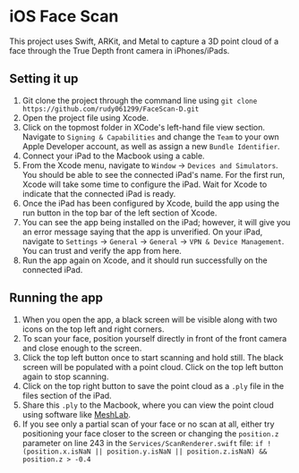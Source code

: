 # iOS Face Scan

This project uses Swift, ARKit, and Metal to capture a 3D point cloud of a face through the True Depth front camera in iPhones/iPads.

## Setting it up

1. Git clone the project through the command line using `git clone https://github.com/rudy061299/FaceScan-D.git`
2. Open the project file using Xcode.
3. Click on the topmost folder in XCode's left-hand file view section. Navigate to `Signing & Capabilities` and change the `Team` to your own Apple Developer account, as well as assign a new `Bundle Identifier`.
4. Connect your iPad to the Macbook using a cable. 
5. From the Xcode menu, navigate to `Window` -> `Devices and Simulators`. You should be able to see the connected iPad's name. For the first run, Xcode will take some time to configure the iPad. Wait for Xcode to indicate that the connected iPad is ready.
6. Once the iPad has been configured by Xcode, build the app using the run button in the top bar of the left section of Xcode.
7. You can see the app being installed on the iPad; however, it will give you an error message saying that the app is unverified. On your iPad, navigate to `Settings` -> `General` -> `General` -> `VPN & Device Management`. You can trust and verify the app from here.
8. Run the app again on Xcode, and it should run successfully on the connected iPad.

## Running the app

1. When you open the app, a black screen will be visible along with two icons on the top left and right corners.
2. To scan your face, position yourself directly in front of the front camera and close enough to the screen.
3. Click the top left button once to start scanning and hold still. The black screen will be populated with a point cloud. Click on the top left button again to stop scanning.
4. Click on the top right button to save the point cloud as a `.ply` file in the files section of the iPad.
5. Share this `.ply` to the Macbook, where you can view the point cloud using software like [MeshLab](https://www.meshlab.net/).
6. If you see only a partial scan of your face or no scan at all, either try positioning your face closer to the screen or changing the `position.z` parameter on line 243 in the `Services/ScanRenderer.swift` file: `if !(position.x.isNaN || position.y.isNaN || position.z.isNaN) && position.z > -0.4`
